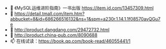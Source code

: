 - 👋 《MySQL运维进阶指南》一书出版  https://item.jd.com/13457309.html
- 👀 https://detail.tmall.com/item.htm?abbucket=8&id=686266516132&ns=1&spm=a230r.1.14.1.1f08570avQGu7e
- 🌱 http://product.dangdang.com/29472732.html
- 💞️ http://product.china-pub.com/8090688
- 📫 在线试读：https://book.qq.com/book-read/46055441/1

<!---
hcymysql/hcymysql is a ✨ special ✨ repository because its `README.md` (this file) appears on your GitHub profile.
You can click the Preview link to take a look at your changes.
--->

